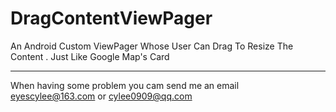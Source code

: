 # DragContentViewPager
An Android Custom ViewPager Whose User Can Drag To Resize The Content . Just Like Google Map's Card

-------
When having some problem you cam send me an email eyescylee@163.com or cylee0909@qq.com
